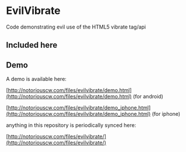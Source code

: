EvilVibrate
===========

Code demonstrating evil use of the HTML5 vibrate tag/api

Included here
-------------


Demo
----

A demo is available here:

[http://notoriouscw.com/files/evilvibrate/demo.html](http://notoriouscw.com/files/evilvibrate/demo.html) (for android)

[http://notoriouscw.com/files/evilvibrate/demo_iphone.html](http://notoriouscw.com/files/evilvibrate/demo_iphone.html) (for iphone)

anything in this repository is periodically synced here:

[http://notoriouscw.com/files/evilvibrate/](http://notoriouscw.com/files/evilvibrate/)
